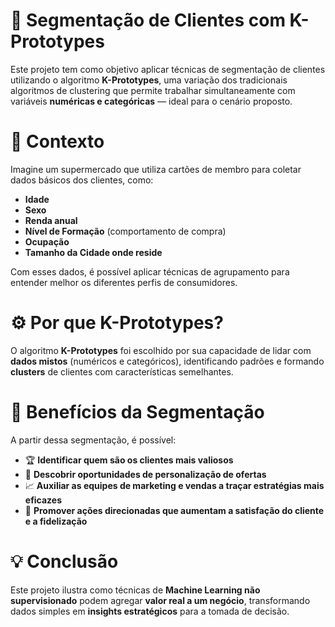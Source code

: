 # 🧠 Segmentação de Clientes com K-Prototypes

Este projeto tem como objetivo aplicar técnicas de segmentação de clientes utilizando o algoritmo **K-Prototypes**, uma variação dos tradicionais algoritmos de clustering que permite trabalhar simultaneamente com variáveis **numéricas e categóricas** — ideal para o cenário proposto.

# 📌 Contexto

Imagine um supermercado que utiliza cartões de membro para coletar dados básicos dos clientes, como:

- **Idade**
- **Sexo**
- **Renda anual**
- **Nível de Formação** (comportamento de compra)
- **Ocupação**
- **Tamanho da Cidade onde reside**

Com esses dados, é possível aplicar técnicas de agrupamento para entender melhor os diferentes perfis de consumidores.

# ⚙️ Por que K-Prototypes?

O algoritmo **K-Prototypes** foi escolhido por sua capacidade de lidar com **dados mistos** (numéricos e categóricos), identificando padrões e formando **clusters** de clientes com características semelhantes.

# 🎯 Benefícios da Segmentação

A partir dessa segmentação, é possível:

- 🏆 **Identificar quem são os clientes mais valiosos**
- 🎯 **Descobrir oportunidades de personalização de ofertas**
- 📈 **Auxiliar as equipes de marketing e vendas a traçar estratégias mais eficazes**
- 🤝 **Promover ações direcionadas que aumentam a satisfação do cliente e a fidelização**

# 💡 Conclusão

Este projeto ilustra como técnicas de **Machine Learning não supervisionado** podem agregar **valor real a um negócio**, transformando dados simples em **insights estratégicos** para a tomada de decisão.